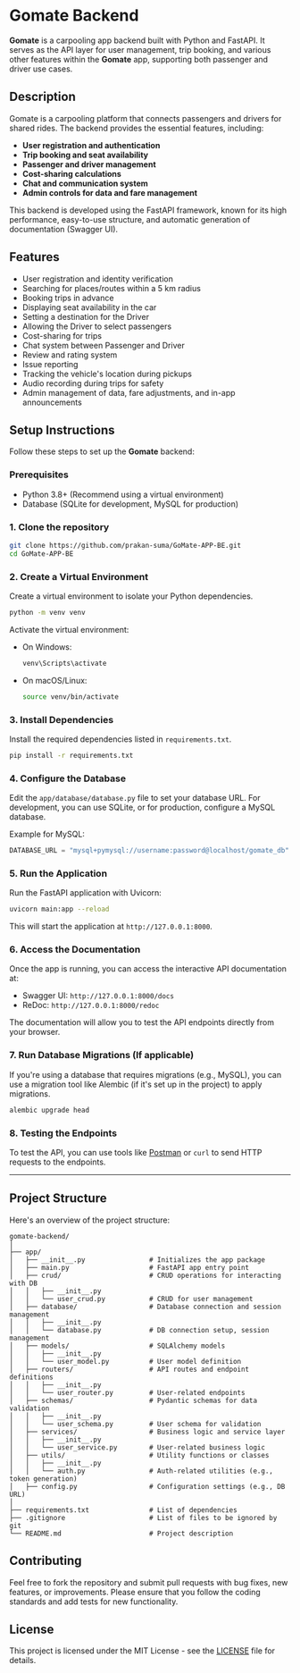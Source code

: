 # Gomate Backend

**Gomate** is a carpooling app backend built with Python and FastAPI. It serves as the API layer for user management, trip booking, and various other features within the **Gomate** app, supporting both passenger and driver use cases.

## Description

Gomate is a carpooling platform that connects passengers and drivers for shared rides. The backend provides the essential features, including:

- **User registration and authentication**
- **Trip booking and seat availability**
- **Passenger and driver management**
- **Cost-sharing calculations**
- **Chat and communication system**
- **Admin controls for data and fare management**

This backend is developed using the FastAPI framework, known for its high performance, easy-to-use structure, and automatic generation of documentation (Swagger UI).

## Features
- User registration and identity verification
- Searching for places/routes within a 5 km radius
- Booking trips in advance
- Displaying seat availability in the car
- Setting a destination for the Driver
- Allowing the Driver to select passengers
- Cost-sharing for trips
- Chat system between Passenger and Driver
- Review and rating system
- Issue reporting
- Tracking the vehicle's location during pickups
- Audio recording during trips for safety
- Admin management of data, fare adjustments, and in-app announcements

## Setup Instructions

Follow these steps to set up the **Gomate** backend:

### Prerequisites

- Python 3.8+ (Recommend using a virtual environment)
- Database (SQLite for development, MySQL for production)

### 1. Clone the repository

```bash
git clone https://github.com/prakan-suma/GoMate-APP-BE.git
cd GoMate-APP-BE
```

### 2. Create a Virtual Environment

Create a virtual environment to isolate your Python dependencies.

```bash
python -m venv venv
```

Activate the virtual environment:

- On Windows:
    ```bash
    venv\Scripts\activate
    ```
- On macOS/Linux:
    ```bash
    source venv/bin/activate
    ```

### 3. Install Dependencies

Install the required dependencies listed in `requirements.txt`.

```bash
pip install -r requirements.txt
```

### 4. Configure the Database

Edit the `app/database/database.py` file to set your database URL. For development, you can use SQLite, or for production, configure a MySQL database.

Example for MySQL:
```python
DATABASE_URL = "mysql+pymysql://username:password@localhost/gomate_db"
```

### 5. Run the Application

Run the FastAPI application with Uvicorn:

```bash
uvicorn main:app --reload
```

This will start the application at `http://127.0.0.1:8000`.

### 6. Access the Documentation

Once the app is running, you can access the interactive API documentation at:

- Swagger UI: `http://127.0.0.1:8000/docs`
- ReDoc: `http://127.0.0.1:8000/redoc`

The documentation will allow you to test the API endpoints directly from your browser.

### 7. Run Database Migrations (If applicable)

If you're using a database that requires migrations (e.g., MySQL), you can use a migration tool like Alembic (if it's set up in the project) to apply migrations.

```bash
alembic upgrade head
```

### 8. Testing the Endpoints

To test the API, you can use tools like [Postman](https://www.postman.com/) or `curl` to send HTTP requests to the endpoints.

---

## Project Structure

Here's an overview of the project structure:

```
gomate-backend/
│
├── app/
│   ├── __init__.py                # Initializes the app package
│   ├── main.py                    # FastAPI app entry point
│   ├── crud/                      # CRUD operations for interacting with DB
│   │   ├── __init__.py
│   │   └── user_crud.py           # CRUD for user management
│   ├── database/                  # Database connection and session management
│   │   ├── __init__.py
│   │   └── database.py            # DB connection setup, session management
│   ├── models/                    # SQLAlchemy models
│   │   ├── __init__.py
│   │   └── user_model.py          # User model definition
│   ├── routers/                   # API routes and endpoint definitions
│   │   ├── __init__.py
│   │   └── user_router.py         # User-related endpoints
│   ├── schemas/                   # Pydantic schemas for data validation
│   │   ├── __init__.py
│   │   └── user_schema.py         # User schema for validation
│   ├── services/                  # Business logic and service layer
│   │   ├── __init__.py
│   │   └── user_service.py        # User-related business logic
│   ├── utils/                     # Utility functions or classes
│   │   ├── __init__.py
│   │   └── auth.py                # Auth-related utilities (e.g., token generation)
│   ├── config.py                  # Configuration settings (e.g., DB URL)
│
├── requirements.txt               # List of dependencies
├── .gitignore                     # List of files to be ignored by git
└── README.md                      # Project description
```

## Contributing

Feel free to fork the repository and submit pull requests with bug fixes, new features, or improvements. Please ensure that you follow the coding standards and add tests for new functionality.

## License

This project is licensed under the MIT License - see the [LICENSE](LICENSE) file for details.

